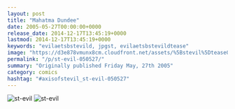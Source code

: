```yaml
---
layout: post
title: "Mahatma Dundee"
date: 2005-05-27T00:00:00+0000
release_date: 2014-12-17T13:45:19+0000
lastmod: 2014-12-17T13:45:19+0000
keywords: "evilaetsbstevild, jpgst, evilaetsbstevildtease"
image: "https://d3e878vmunx8cm.cloudfront.net/assets/%5Bstevil%5Dtease05-26-05.jpg"
permalink: "/p/st-evil-050527/"
summary: "Originally published Friday May, 27th 2005"
category: comics
hashtag: "#axisofstevil_st-evil-050527"
---
```


![st-evil](https://d3e878vmunx8cm.cloudfront.net/assets/%5Bstevil%5Dtease05-26-05.jpg)
![st-evil](https://d3e878vmunx8cm.cloudfront.net/assets/%5Bstevil%5D05-27-05.jpg)
